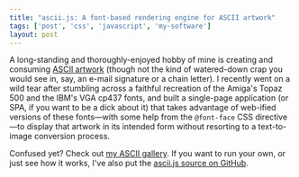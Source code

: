 ```yaml
---
title: "ascii.js: A font-based rendering engine for ASCII artwork"
tags: ['post', 'css', 'javascript', 'my-software']
layout: post
---
```


A long-standing and thoroughly-enjoyed hobby of mine is creating and
consuming [ASCII artwork](https://en.wikipedia.org/wiki/ASCII_art)
(though not the kind of watered-down crap you would see in, say, an
e-mail signature or a chain letter). I recently went on a wild tear
after stumbling across a faithful recreation of the Amiga's Topaz 500
and the IBM's VGA cp437 fonts, and built a single-page application (or
SPA, if you want to be a dick about it) that takes advantage of
web-ified versions of these fonts—with some help from the `@font-face`
CSS directive—to display that artwork in its intended form without
resorting to a text-to-image conversion process.

Confused yet? Check out [my ASCII gallery](https://oddnetwork.org/ascii/).
If you want to run your own, or just see how it works, I've also put the
[ascii.js source on GitHub](https://github.com/haliphax/ascii.js).
